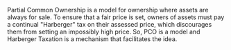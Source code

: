 Partial Common Ownership is a model for ownership where assets are always for sale. To ensure that a fair price is set, owners of assets must pay a continual "Harberger" tax on their assessed price, which discourages them from setting an impossibly high price.
So, PCO is a model and Harberger Taxation is a mechanism that facilitates the idea.
